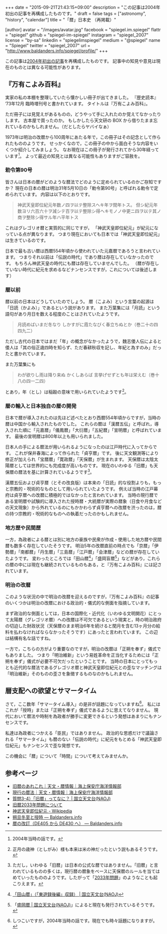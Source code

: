 +++
date = "2015-09-21T21:43:15+09:00"
description = "この記事は2004年初出の記事を再構成したものです。"
draft = false
tags = ["astronomy", "history", "calendar"]
title = "「暦」日本史 （再掲載）"

[author]
  avatar = "/images/avatar.jpg"
  facebook = "spiegel.im.spiegel"
  flattr = "spiegel"
  github = "spiegel-im-spiegel"
  instagram = "spiegel_2007"
  license = "by-sa"
  linkedin = "spiegelimspiegel"
  medium = "@spiegel"
  name = "Spiegel"
  twitter = "spiegel_2007"
  url = "http://www.baldanders.info/spiegel/profile/"
+++

この記事は[2004年初出の記事](http://www.baldanders.info/spiegel/remark/archives/000045.shtml)を再構成したものです。
記事中の知見や意見は現在のものとは異なる可能性があります。

## 『万有こよみ百科』

実家の私の本棚を整理していたら懐かしい冊子が出てきました。
『歴史読本』 ’73年12月 臨時増刊号と書かれています。
タイトルは『万有こよみ百科』。

ただ冊子には見覚えがあるものの，どうやって手に入れたのか覚えてなかったりします。
古本屋で買ったのか。
もしかしたら天文研の BOX から借りたまま忘れているのかもしれません。（だとしたらヤバイなぁ）

1973年は明治の改暦から100周年にあたる年で，この冊子はその記念として作られたもののようです。
せっかくなので，この冊子の中から面白そうな内容をいくつか紹介してみましょう。
なお現在はこの冊子が発行されてから30年経っています[^1]。
よって最近の知見とは異なる可能性もありますがご容赦を。

[^1]: 2004年当時の話です。

### 勅令第90号

皆さんは日本の暦がどのような暦法でどのように定められているのかご存知ですか？
現在の日本の暦は明治31年5月10日の「勅令第90号」と呼ばれる勅令で定められています。
内容は以下のとおりです。

> 神武天皇即位紀元年数ノ四ヲ以テ整除スヘキ年ヲ閏年トス。
> 但シ紀元年数ヨリ六百六十ヲ減シテ百ヲ以テ整除シ得ヘキモノノ中更ニ四ヲ以テ其ノ商ヲ整除シ得サル年ハ平年トス

これはグレゴリオ暦と実質的に同じですが，
「神武天皇即位紀元」が紀元になっている点が異なります。
つまり現在においても日本では「神武天皇即位紀元」は生きているのです。

日本で最も古い暦は西暦554年頃から使われていた元嘉暦であろうと言われています。
つまりそれ以前は「伝説の時代」であり暦は存在していなかったのです。
もちろん神武天皇の時代にも暦は存在していませんでした。
（暦が存在していない時代に紀元を求めるなどナンセンスですが，これについては後述します）

### 暦以前

暦以前の日本はどうしていたのでしょう。
暦（こよみ）という言葉の起源は「日読（かよみ）」であるという説があります。
また万葉集には「月読」という語句があり月日を数える程度のことはされていたようです。

> 月読めばいまだ冬なり しかすがに霞たなびく春立ちぬとか（巻二十の四四九二）

ただし古代の日本ではまだ「年」の概念がなかったようで，魏志倭人伝によると倭人は「其の俗正歳四時を知らず、ただ春耕秋収を記し、年紀と為すのみ」だったと書かれています。

また万葉集にも

> わが欲りし雨は降り来ぬ かくしあらば 言挙げせずとも年は栄えむ（巻十八の四一二四）

とあり，年（とし）は稲穀の意味で用いられていたようです[^2]。

[^2]: 正月の歳神（としがみ）様も本来は米の神だったという説もあるそうです。

### 暦の輸入と日本独自の暦の開発

日本で暦が導入されたのは先ほど述べたとおり西暦554年頃からですが，当時の暦は中国から輸入されたものでした。
これらの暦は「漢暦五伝」と呼ばれ，導入された順に「元嘉暦」「儀鳳暦」「大衍暦」「五紀暦」「宣明暦」と呼ばれています。
最後の宣明暦は800年以上も用いられました。

日本人の手による暦法が用いられるようになったのは江戸時代に入ってからです。
これが保井春海によって作られた「貞亨暦」です。
後に天文観測等により修正が加えられ「宝暦暦」「寛政暦」「天保暦」が生まれます。
天保暦は太陰太陽暦としては世界的にも完成度が高いものです。
現在のいわゆる「旧暦」も天保暦の暦法を基に計算されているようです[^3]。

[^3]: ただし，いわゆる「旧暦」は日本の公式な暦ではありません。「旧暦」と言われているものの多くは，現行暦の暦象をベースに天保暦のルールを当てはめていったもののようです。したがって「[2033年問題](http://eco.mtk.nao.ac.jp/koyomi/topics/html/topics2014.html)」のようなことも起こりえます。

漢暦五伝および貞亨暦（とその改良版）は本来の「日読」的な役割よりも，もっと宗教的・呪術的なものとして用いられていたようです。
例えば当時の江戸幕府は貞亨暦への改暦に積極的ではなかったと言われています。
当時の現行暦である宣明暦や試験的に導入された授時暦・大統暦が実際の暦象（日食や月食などの天文現象）から外れているのにもかかわらず貞亨暦への改暦を渋ったのは，暦の持つ宗教的・呪術的なものへの執着だったのかもしれません。

### 地方歴や民間歴

一方，為政者による暦とは別に地方の豪族や民衆が作成・使用した地方暦や民間暦も数多く存在していたそうです。
明治5年の改暦直前の時点でも「京暦」「伊勢暦」「南都暦」「丹生暦」「三島暦」「江戸暦」「会津暦」などの暦が存在していたようです。
変わったところでは「田山暦[^4]」「盛岡盲暦[^5]」などがあり，これらの暦の中には現在も継続されているものもある，と『万有こよみ百科』には記されています。

[^4]: [「田山暦」（「東遊録後編」収録） | 国立天文台(NAOJ)](http://www.nao.ac.jp/gallery/weekly/2015/20150203-koyomi.html)
[^5]: 「[盛岡暦 | 国立天文台(NAOJ)](http://www.nao.ac.jp/gallery/weekly/2014/20141111-morioka-calendar.html)」によると現在も発行されているそうです。

### 明治の改暦

このような状況の中で明治の改暦を迎えるのですが，『万有こよみ百科』の記事のいくつかは明治の改暦における政治的・儀式的な側面を指摘しています。

まず政治的な側面としては，日本の国際化・近代化（いわゆる文明開花）にとって太陽暦（グレゴリオ暦）への改暦は不可欠であるという現実と，時の明治政府の切迫した財政状況（天保暦のまま明治6年を続けると閏月を含む13ヶ月分の給料を払わなければならなかったそうです）にあったと言われています。
この辺は結構有名な話ですね。

一方で，こちらの方がより重要なのですが，明治の改暦は「正朔を奉ず」儀式でもありました。
つまり「明治維新」という易姓革命を正当化するためには「正朔を奉ず」儀式が必要不可欠だったということです。
当時の日本にとってもっとも近代的な暦法であるグレゴリオ暦と神武天皇即位紀元との歪なマッチングは「明治維新」そのものの歪さを象徴するものなのかもしれません。

## 暦支配への欲望とサマータイム

さて，ここ数年「サマータイム導入」の是非が話題になっていますね[^6]。
私にはこれが「授時」または「正朔を奉ず」儀式であるように思えてなりません。
現代において暦法や時制を為政者が勝手に変更できるという発想はあまりにもナンセンスです。

私達は為政者につかえる「臣民」ではありません。
政治的な思惑だけで議論される「サマータイム」も暦のない「伝説の時代」に紀元をもとめる「神武天皇即位紀元」もナンセンスで歪な発想です。

この機会に「暦」について「時間」について考えてみませんか。

[^6]: しつこいですが，2004年当時の話です。現在でも時々話題になりますが。

## 参考ページ

- [旧暦のあれこれ｜天文・暦情報｜海上保安庁海洋情報部](http://www1.kaiho.mlit.go.jp/KOHO/faq/reki/kyuureki.html)
- [現行の暦法｜天文・暦情報｜海上保安庁海洋情報部](http://www1.kaiho.mlit.go.jp/KOHO/faq/reki/shinreki.html)
- [質問3-4）「旧暦」ってなに？ | 国立天文台(NAOJ)](http://www.nao.ac.jp/faq/a0304.html)
- [旧暦2033年問題について](http://eco.mtk.nao.ac.jp/koyomi/topics/html/topics2014.html)
- [神武天皇即位紀元 - Wikipedia](https://ja.wikipedia.org/wiki/%E7%A5%9E%E6%AD%A6%E5%A4%A9%E7%9A%87%E5%8D%B3%E4%BD%8D%E7%B4%80%E5%85%83)
- [朔旦冬至と授時 — Baldanders.info](http://www.baldanders.info/spiegel/log2/000784.shtml)
- [暦の改訂（DE405 から DE430 へ） — Baldanders.info](http://www.baldanders.info/spiegel/log2/000840.shtml)
